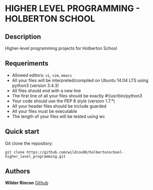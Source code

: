 # HIGHER LEVEL PROGRAMMING - HOLBERTON SCHOOL 

## Description 
Higher-level programming projects for Holberton School

## Requeriments 

* Allowed editors: ```vi```, ```vim```, ```emacs```
* All your files will be interpreted/compiled on Ubuntu 14.04 LTS using python3 (version 3.4.3)
* All files should end with a new line
* The first line of all your files should be exactly #!/usr/bin/python3
* Your code should use the PEP 8 style (version 1.7.*)
* All your header files should be include guarded
* All your files must be executable
* The length of your files will be tested using wc

## Quick start 
Git clone the repository:

```
git clone https://github.com/wildcox80/holbertonschool-higher_level_programming.git
```

## Authors 
**Wilder Rincon** [Github](https://github.com/wildcox80])
